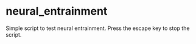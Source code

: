 # neural_entrainment
Simple script to test neural entrainment.
Press the escape key to stop the script.
